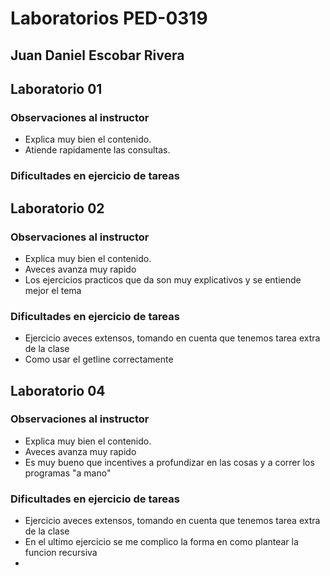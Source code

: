 # Laboratorios PED-0319

## Juan Daniel Escobar Rivera

## Laboratorio 01 

### Observaciones al instructor

* Explica muy bien el contenido.
* Atiende rapidamente las consultas.


### Dificultades en ejercicio de tareas

## Laboratorio 02

### Observaciones al instructor

* Explica muy bien el contenido.
* Aveces avanza muy rapido
* Los ejercicios practicos que da son muy explicativos y se  entiende mejor el tema


### Dificultades en ejercicio de tareas

* Ejercicio aveces extensos, tomando en cuenta que tenemos tarea extra de la clase
* Como usar el getline correctamente

## Laboratorio 04

### Observaciones al instructor

* Explica muy bien el contenido.
* Aveces avanza muy rapido
* Es muy bueno que incentives a profundizar en las cosas y a correr los programas "a mano"


### Dificultades en ejercicio de tareas

* Ejercicio aveces extensos, tomando en cuenta que tenemos tarea extra de la clase
* En el ultimo ejercicio se me complico la forma en como plantear la funcion recursiva 
*

